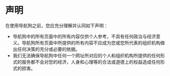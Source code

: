 # 声明
在使用导航狗之前，您应充分理解并认同如下声明：
- 导航狗中的所有页面中的所有内容仅供个人参考，不具有任何政治与经济意义。导航狗所有页面中所提供的所有内容不应成为您或您所代表的组织机构做出任何决策的充分或必要的依据。
- 我们无法确保导航狗中任何一个网址所对应的个人和组织机构所提供的任何形式的服务都不会对您的经济，人身和心理等的合法或道德上的权益造成任何形式的损害。
